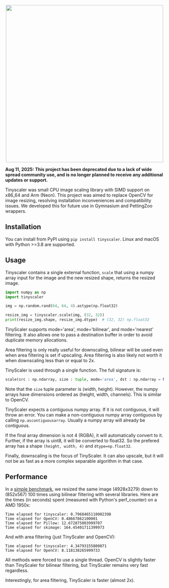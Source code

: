 <p align="center">
    <img src="https://raw.githubusercontent.com/Farama-Foundation/TinyScaler/main/tinyscaler-text.png" width="500px"/>
</p>

**Aug 11, 2025: This project has been deprecated due to a lack of wide spread community use, and is no longer planned to receive any additional updates or support.**

Tinyscaler was small CPU image scaling library with SIMD support on x86_64 and Arm (Neon). This project was aimed to replace OpenCV for image resizing, resolving installation inconveniences and compatibility issues. We developed this for future use in Gymnasium and PettingZoo wrappers.

## Installation
You can install from PyPI using `pip install tinyscaler`. Linux and macOS with Python >=3.8 are supported.

## Usage
Tinyscaler contains a single external function, `scale` that using a numpy array input for the image and the new resized shape, returns the resized image. 

```python
import numpy as np
import tinyscaler

img = np.random.rand(64, 64, 4).astype(np.float32)

resize_img = tinyscaler.scale(img, (32, 32))
print(resize_img.shape, resize_img.dtype)  # (32, 32) np.float32
```

TinyScaler supports mode='area', mode='bilinear', and mode='nearest' filtering. It also allows one to pass a destination buffer in order to avoid duplicate memory allocations.

Area filtering is only really useful for downscaling, bilinear will be used even when area filtering is set if upscaling. Area filtering is also likely not worth it when downscaling less than or equal to 2x.

TinyScaler is used through a single function. The full signature is:

```python
scale(src : np.ndarray, size : tuple, mode='area', dst : np.ndarray = None)
```

Note that the `size` tuple parameter is (width, height). However, the numpy arrays have dimensions ordered as (height, width, channels). This is similar to OpenCV.

TinyScaler expects a contiguous numpy array. If it is not contiguous, it will throw an error. You can make a non-contiguous numpy array contiguous by calling `np.ascontiguousarray`. Usually a numpy array will already be contiguous.

If the final array dimension is not 4 (RGBA), it will automatically convert to it. Further, if the array is uint8, it will be converted to float32. So the prefered array has a shape `(height, width, 4)` and `dtype=np.float32`.

Finally, downscaling is the focus of TinyScaler. It can also upscale, but it will not be as fast as a more complex separable algorithm in that case.

## Performance
In a [simple benchmark](./examples/benchmark.py), we resized the same image (4928x3279) down to (852x567) 100 times using bilinear filtering with several libraries. Here are the times (in seconds) spent (measured with Python's perf_counter) on a AMD 1950x:

```
Time elapsed for tinyscaler: 0.7968465110002398
Time elapsed for OpenCV: 0.48667862100001
Time elapsed for Pillow: 12.672875003999707
Time elapsed for skimage: 164.45401711399973
```

And with area filtering (just TinyScaler and OpenCV):

```
Time elapsed for tinyscaler: 4.34793155800071
Time elapsed for OpenCV: 8.118138265999733
```

All methods were forced to use a single thread. OpenCV is slightly faster than TinyScaler for bilinear filtering, but TinyScaler remains very fast regardless.

Interestingly, for area filtering, TinyScaler is faster (almost 2x).

